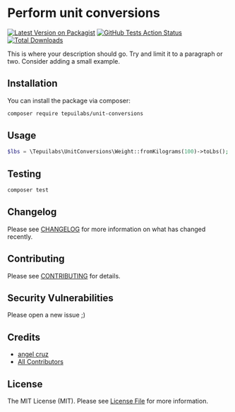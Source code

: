 # Perform unit conversions

[![Latest Version on Packagist](https://img.shields.io/packagist/v/tepuilabs/unit-conversions.svg?style=flat-square)](https://packagist.org/packages/tepuilabs/unit-conversions)
[![GitHub Tests Action Status](https://img.shields.io/github/workflow/status/tepuilabs/unit-conversions/run-tests?label=tests)](https://github.com/tepuilabs/unit-conversions/actions?query=workflow%3Arun-tests+branch%3Amaster)
[![Total Downloads](https://img.shields.io/packagist/dt/tepuilabs/unit-conversions.svg?style=flat-square)](https://packagist.org/packages/tepuilabs/unit-conversions)


This is where your description should go. Try and limit it to a paragraph or two. Consider adding a small example.

## Installation

You can install the package via composer:

```bash
composer require tepuilabs/unit-conversions
```

## Usage

``` php
$lbs = \Tepuilabs\UnitConversions\Weight::fromKilograms(100)->toLbs();
```

## Testing

``` bash
composer test
```

## Changelog

Please see [CHANGELOG](CHANGELOG.md) for more information on what has changed recently.

## Contributing

Please see [CONTRIBUTING](.github/CONTRIBUTING.md) for details.

## Security Vulnerabilities

Please open a new issue ;)

## Credits

- [angel cruz](https://github.com/abr4xas)
- [All Contributors](../../contributors)

## License

The MIT License (MIT). Please see [License File](LICENSE.md) for more information.

